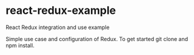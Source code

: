 # react-redux-example
React Redux integration and use example

Simple use case and configuration of Redux.
To get started git clone and npm install.
